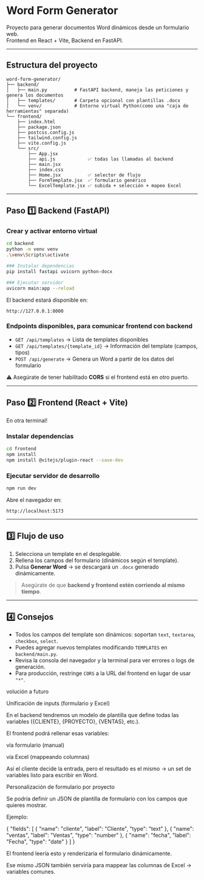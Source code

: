 # Word Form Generator

Proyecto para generar documentos Word dinámicos desde un formulario web.  
Frontend en React + Vite, Backend en FastAPI.

---

## Estructura del proyecto

```
word-form-generator/
├── backend/
│   ├── main.py          # FastAPI backend, maneja las peticiones y genera los documentos
│   ├── templates/       # Carpeta opcional con plantillas .docx
│   └── venv/            # Entorno virtual Python(como una "caja de herramientas" separada)
└── frontend/
    ├── index.html
    ├── package.json
    ├── postcss.config.js
    ├── tailwind.config.js
    ├── vite.config.js
    └── src/
        ├── App.jsx
        ├── api.js            ✅ todas las llamadas al backend
        ├── main.jsx
        ├── index.css
        ├── Home.jsx          ✅ selector de flujo
        ├── FormTemplate.jsx  ✅ formulario genérico
        └── ExcelTemplate.jsx ✅ subida + selección + mapeo Excel

```

---

## Paso 1️⃣ Backend (FastAPI)

### Crear y activar entorno virtual

```bash
cd backend
python -m venv venv
.\venv\Scripts\activate

### Instalar dependencias
pip install fastapi uvicorn python-docx

### Ejecutar servidor
uvicorn main:app --reload 

```
El backend estará disponible en:  
```
http://127.0.0.1:8000
```

### Endpoints disponibles, para comunicar frontend con backend
- `GET /api/templates` → Lista de templates disponibles
- `GET /api/templates/{template_id}` → Información del template (campos, tipos)
- `POST /api/generate` → Genera un Word a partir de los datos del formulario

⚠️ Asegúrate de tener habilitado **CORS** si el frontend está en otro puerto.

---

## Paso 2️⃣ Frontend (React + Vite)
En otra terminal!
### Instalar dependencias
```bash
cd frontend
npm install
npm install @vitejs/plugin-react --save-dev
```
### Ejecutar servidor de desarrollo
```bash
npm run dev
```

Abre el navegador en:  
```
http://localhost:5173
```

---

## 3️⃣ Flujo de uso

1. Selecciona un template en el desplegable.  
2. Rellena los campos del formulario (dinámicos según el template).  
3. Pulsa **Generar Word** → se descargará un `.docx` generado dinámicamente.  

> Asegúrate de que **backend y frontend estén corriendo al mismo tiempo**.

---

## 4️⃣ Consejos

- Todos los campos del template son dinámicos: soportan `text`, `textarea`, `checkbox`, `select`.  
- Puedes agregar nuevos templates modificando `TEMPLATES` en `backend/main.py`.  
- Revisa la consola del navegador y la terminal para ver errores o logs de generación.  
- Para producción, restringe `CORS` a la URL del frontend en lugar de usar `"*"`.

volución a futuro

Unificación de inputs (formulario y Excel)

En el backend tendremos un modelo de plantilla que define todas las variables ({CLIENTE}, {PROYECTO}, {VENTAS}, etc.).

El frontend podrá rellenar esas variables:

vía formulario (manual)

vía Excel (mappeando columnas)

Así el cliente decide la entrada, pero el resultado es el mismo → un set de variables listo para escribir en Word.

Personalización de formulario por proyecto

Se podría definir un JSON de plantilla de formulario con los campos que quieres mostrar.

Ejemplo:

{
  "fields": [
    { "name": "cliente", "label": "Cliente", "type": "text" },
    { "name": "ventas", "label": "Ventas", "type": "number" },
    { "name": "fecha", "label": "Fecha", "type": "date" }
  ]
}


El frontend leería esto y renderizaría el formulario dinámicamente.

Ese mismo JSON también serviría para mappear las columnas de Excel → variables comunes.